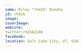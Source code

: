 ```yaml
---
name: Riley "rhd16" Donoho
id: rhd16
image:
coverImage:
website:
twitter:rhd162248
facebook:
location: Salt Lake City, UT, USA
---
```

